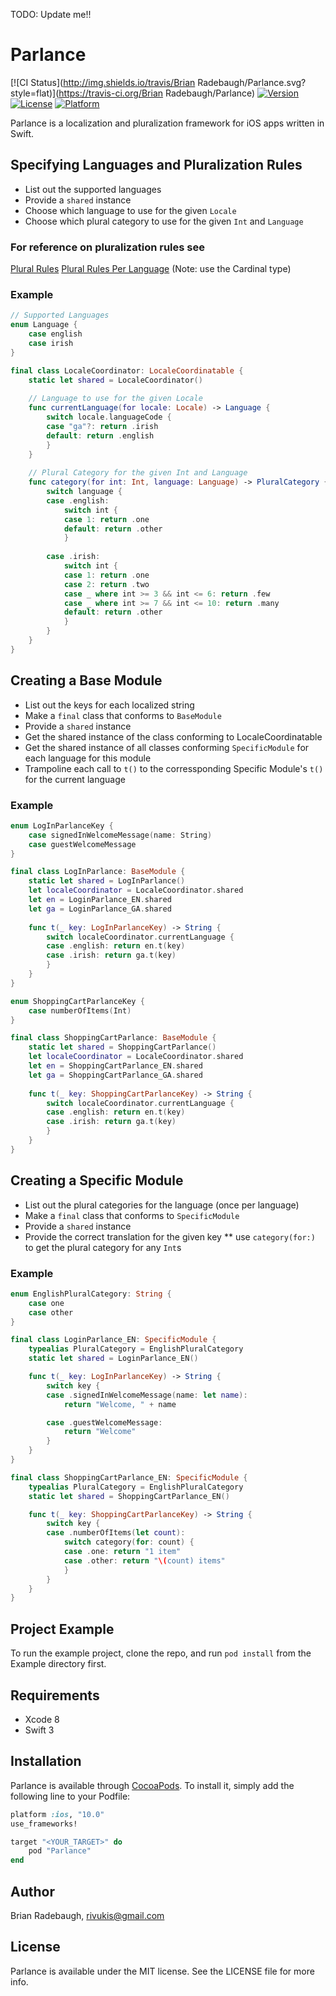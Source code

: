TODO: Update me!!

# Parlance

[![CI Status](http://img.shields.io/travis/Brian Radebaugh/Parlance.svg?style=flat)](https://travis-ci.org/Brian Radebaugh/Parlance)
[![Version](https://img.shields.io/cocoapods/v/Parlance.svg?style=flat)](http://cocoapods.org/pods/Parlance)
[![License](https://img.shields.io/cocoapods/l/Parlance.svg?style=flat)](http://cocoapods.org/pods/Parlance)
[![Platform](https://img.shields.io/cocoapods/p/Parlance.svg?style=flat)](http://cocoapods.org/pods/Parlance)

Parlance is a localization and pluralization framework for iOS apps written in Swift.

## Specifying Languages and Pluralization Rules

* List out the supported languages
* Provide a `shared` instance
* Choose which language to use for the given `Locale`
* Choose which plural category to use for the given `Int` and `Language`

### For reference on pluralization rules see

[Plural Rules](http://cldr.unicode.org/index/cldr-spec/plural-rules)
[Plural Rules Per Language](http://www.unicode.org/cldr/charts/latest/supplemental/language_plural_rules.html) (Note: use the Cardinal type)

### Example

```swift
// Supported Languages
enum Language {
    case english
    case irish
}

final class LocaleCoordinator: LocaleCoordinatable {
    static let shared = LocaleCoordinator()
    
    // Language to use for the given Locale
    func currentLanguage(for locale: Locale) -> Language {
        switch locale.languageCode {
        case "ga"?: return .irish
        default: return .english
        }
    }
    
    // Plural Category for the given Int and Language
    func category(for int: Int, language: Language) -> PluralCategory {
        switch language {
        case .english:
            switch int {
            case 1: return .one
            default: return .other
            }
            
        case .irish:
            switch int {
            case 1: return .one
            case 2: return .two
            case _ where int >= 3 && int <= 6: return .few
            case _ where int >= 7 && int <= 10: return .many
            default: return .other
            }
        }
    }
}
```

## Creating a Base Module

* List out the keys for each localized string
* Make a `final` class that conforms to `BaseModule`
* Provide a `shared` instance
* Get the shared instance of the class conforming to LocaleCoordinatable
* Get the shared instance of all classes conforming `SpecificModule` for each language for this module
* Trampoline each call to `t()` to the corressponding Specific Module's `t()` for the current language

### Example

```swift
enum LogInParlanceKey {
    case signedInWelcomeMessage(name: String)
    case guestWelcomeMessage
}

final class LogInParlance: BaseModule {
    static let shared = LogInParlance()
    let localeCoordinator = LocaleCoordinator.shared
    let en = LoginParlance_EN.shared
    let ga = LoginParlance_GA.shared
    
    func t(_ key: LogInParlanceKey) -> String {
        switch localeCoordinator.currentLanguage {
        case .english: return en.t(key)
        case .irish: return ga.t(key)
        }
    }
}

enum ShoppingCartParlanceKey {
    case numberOfItems(Int)
}

final class ShoppingCartParlance: BaseModule {
    static let shared = ShoppingCartParlance()
    let localeCoordinator = LocaleCoordinator.shared
    let en = ShoppingCartParlance_EN.shared
    let ga = ShoppingCartParlance_GA.shared
    
    func t(_ key: ShoppingCartParlanceKey) -> String {
        switch localeCoordinator.currentLanguage {
        case .english: return en.t(key)
        case .irish: return ga.t(key)
        }
    }
}
```

## Creating a Specific Module

* List out the plural categories for the language (once per language)
* Make a `final` class that conforms to `SpecificModule`
* Provide a `shared` instance
* Provide the correct translation for the given key
** use `category(for:)` to get the plural category for any `Int`s

### Example

```swift
enum EnglishPluralCategory: String {
    case one
    case other
}

final class LoginParlance_EN: SpecificModule {
    typealias PluralCategory = EnglishPluralCategory
    static let shared = LoginParlance_EN()

    func t(_ key: LogInParlanceKey) -> String {
        switch key {
        case .signedInWelcomeMessage(name: let name):
            return "Welcome, " + name

        case .guestWelcomeMessage:
            return "Welcome"
        }
    }
}

final class ShoppingCartParlance_EN: SpecificModule {
    typealias PluralCategory = EnglishPluralCategory
    static let shared = ShoppingCartParlance_EN()

    func t(_ key: ShoppingCartParlanceKey) -> String {
        switch key {
        case .numberOfItems(let count):
            switch category(for: count) {
            case .one: return "1 item"
            case .other: return "\(count) items"
            }
        }
    }
}
```

## Project Example

To run the example project, clone the repo, and run `pod install` from the Example directory first.

## Requirements

* Xcode 8
* Swift 3

## Installation

Parlance is available through [CocoaPods](http://cocoapods.org). To install
it, simply add the following line to your Podfile:

```ruby
platform :ios, "10.0"
use_frameworks!

target "<YOUR_TARGET>" do
    pod "Parlance"
end
```

## Author

Brian Radebaugh, rivukis@gmail.com

## License

Parlance is available under the MIT license. See the LICENSE file for more info.
